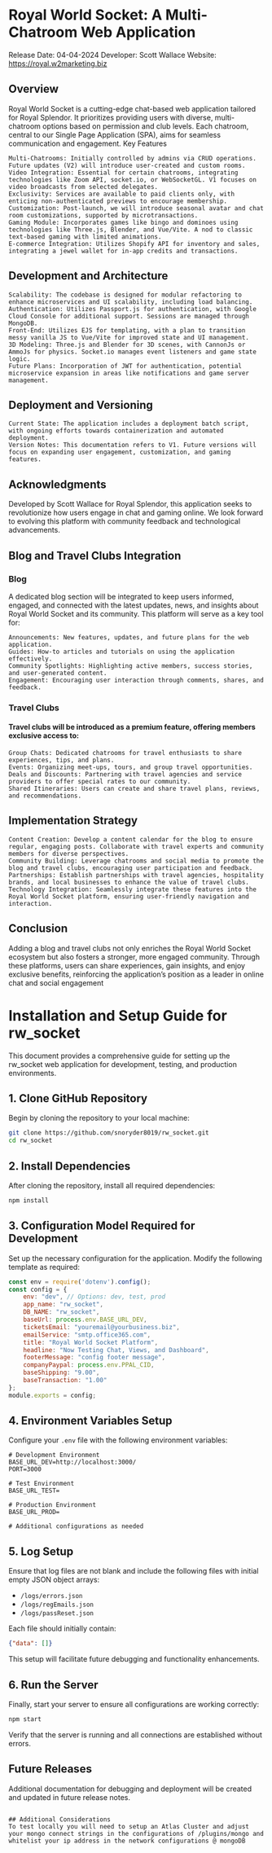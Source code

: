 # Royal World Socket: A Multi-Chatroom Web Application

Release Date: 04-04-2024
Developer: Scott Wallace
Website: https://royal.w2marketing.biz

## Overview

Royal World Socket is a cutting-edge chat-based web application tailored for Royal Splendor. It prioritizes providing users with diverse, multi-chatroom options based on permission and club levels. Each chatroom, central to our Single Page Application (SPA), aims for seamless communication and engagement.
Key Features

    Multi-Chatrooms: Initially controlled by admins via CRUD operations. Future updates (V2) will introduce user-created and custom rooms.
    Video Integration: Essential for certain chatrooms, integrating technologies like Zoom API, socket.io, or WebSocketGL. V1 focuses on video broadcasts from selected delegates.
    Exclusivity: Services are available to paid clients only, with enticing non-authenticated previews to encourage membership.
    Customization: Post-launch, we will introduce seasonal avatar and chat room customizations, supported by microtransactions.
    Gaming Module: Incorporates games like bingo and dominoes using technologies like Three.js, Blender, and Vue/Vite. A nod to classic text-based gaming with limited animations.
    E-commerce Integration: Utilizes Shopify API for inventory and sales, integrating a jewel wallet for in-app credits and transactions.

## Development and Architecture

    Scalability: The codebase is designed for modular refactoring to enhance microservices and UI scalability, including load balancing.
    Authentication: Utilizes Passport.js for authentication, with Google Cloud Console for additional support. Sessions are managed through MongoDB.
    Front-End: Utilizes EJS for templating, with a plan to transition messy vanilla JS to Vue/Vite for improved state and UI management.
    3D Modeling: Three.js and Blender for 3D scenes, with CannonJs or AmmoJs for physics. Socket.io manages event listeners and game state logic.
    Future Plans: Incorporation of JWT for authentication, potential microservice expansion in areas like notifications and game server management.

## Deployment and Versioning

    Current State: The application includes a deployment batch script, with ongoing efforts towards containerization and automated deployment.
    Version Notes: This documentation refers to V1. Future versions will focus on expanding user engagement, customization, and gaming features.

## Acknowledgments

Developed by Scott Wallace for Royal Splendor, this application seeks to revolutionize how users engage in chat and gaming online. We look forward to evolving this platform with community feedback and technological advancements.

## Blog and Travel Clubs Integration

### Blog

A dedicated blog section will be integrated to keep users informed, engaged, and connected with the latest updates, news, and insights about Royal World Socket and its community. This platform will serve as a key tool for:

    Announcements: New features, updates, and future plans for the web application.
    Guides: How-to articles and tutorials on using the application effectively.
    Community Spotlights: Highlighting active members, success stories, and user-generated content.
    Engagement: Encouraging user interaction through comments, shares, and feedback.

### Travel Clubs

#### Travel clubs will be introduced as a premium feature, offering members exclusive access to:

    Group Chats: Dedicated chatrooms for travel enthusiasts to share experiences, tips, and plans.
    Events: Organizing meet-ups, tours, and group travel opportunities.
    Deals and Discounts: Partnering with travel agencies and service providers to offer special rates to our community.
    Shared Itineraries: Users can create and share travel plans, reviews, and recommendations.

## Implementation Strategy

    Content Creation: Develop a content calendar for the blog to ensure regular, engaging posts. Collaborate with travel experts and community members for diverse perspectives.
    Community Building: Leverage chatrooms and social media to promote the blog and travel clubs, encouraging user participation and feedback.
    Partnerships: Establish partnerships with travel agencies, hospitality brands, and local businesses to enhance the value of travel clubs.
    Technology Integration: Seamlessly integrate these features into the Royal World Socket platform, ensuring user-friendly navigation and interaction.

## Conclusion

Adding a blog and travel clubs not only enriches the Royal World Socket ecosystem but also fosters a stronger, more engaged community. Through these platforms, users can share experiences, gain insights, and enjoy exclusive benefits, reinforcing the application’s position as a leader in online chat and social engagement

# Installation and Setup Guide for rw_socket

This document provides a comprehensive guide for setting up the rw_socket web application for development, testing, and production environments.

## 1. Clone GitHub Repository

Begin by cloning the repository to your local machine:

```bash
git clone https://github.com/snoryder8019/rw_socket.git
cd rw_socket
```

## 2. Install Dependencies

After cloning the repository, install all required dependencies:

```bash
npm install
```

## 3. Configuration Model Required for Development

Set up the necessary configuration for the application. Modify the following template as required:

```javascript
const env = require('dotenv').config();
const config = {
    env: "dev", // Options: dev, test, prod
    app_name: "rw_socket",
    DB_NAME: "rw_socket",
    baseUrl: process.env.BASE_URL_DEV,
    ticketsEmail: "youremail@yourbusiness.biz",
    emailService: "smtp.office365.com",
    title: "Royal World Socket Platform",
    headline: "Now Testing Chat, Views, and Dashboard",
    footerMessage: "config footer message",
    companyPaypal: process.env.PPAL_CID,
    baseShipping: "9.00",
    baseTransaction: "1.00"
};
module.exports = config;
```

## 4. Environment Variables Setup

Configure your `.env` file with the following environment variables:

```plaintext
# Development Environment
BASE_URL_DEV=http://localhost:3000/
PORT=3000

# Test Environment
BASE_URL_TEST=

# Production Environment
BASE_URL_PROD=

# Additional configurations as needed
```

## 5. Log Setup

Ensure that log files are not blank and include the following files with initial empty JSON object arrays:

- `/logs/errors.json`
- `/logs/regEmails.json`
- `/logs/passReset.json`

Each file should initially contain:

```json
{"data": []}
```

This setup will facilitate future debugging and functionality enhancements.

## 6. Run the Server

Finally, start your server to ensure all configurations are working correctly:

```bash
npm start
```

Verify that the server is running and all connections are established without errors.

## Future Releases

Additional documentation for debugging and deployment will be created and updated in future release notes.


```

## Additional Considerations
To test locally you will need to setup an Atlas Cluster and adjust your mongo connect strings in the configurations of /plugins/mongo and whitelist your ip address in the network configurations @ mongoDB
